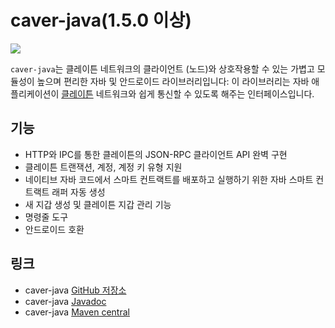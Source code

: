 # caver-java(1.5.0 이상)

![](/img/references/klaytnXcaver-java.png)

`caver-java`는 클레이튼 네트워크의 클라이언트 (노드)와 상호작용할 수 있는 가볍고 모듈성이 높으며 편리한 자바 및 안드로이드 라이브러리입니다: 이 라이브러리는 자바 애플리케이션이 [클레이튼](https://www.klaytn.com) 네트워크와 쉽게 통신할 수 있도록 해주는 인터페이스입니다.

## 기능 <a id="features"></a>

- HTTP와 IPC를 통한 클레이튼의 JSON-RPC 클라이언트 API 완벽 구현
- 클레이튼 트랜잭션, 계정, 계정 키 유형 지원
- 네이티브 자바 코드에서 스마트 컨트랙트를 배포하고 실행하기 위한 자바 스마트 컨트랙트 래퍼 자동 생성
- 새 지갑 생성 및 클레이튼 지갑 관리 기능
- 명령줄 도구
- 안드로이드 호환

## 링크 <a id="links"></a>

- caver-java [GitHub 저장소](https://www.klaytn.com)
- caver-java [Javadoc](https://github.com/klaytn/caver-java)
- caver-java [Maven central](https://javadoc.io/doc/com.klaytn.caver/core)
